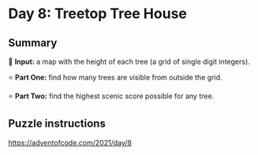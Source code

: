 # Day 8: Treetop Tree House

## Summary

📃 **Input:** a map with the height of each tree (a grid of single digit integers).

⭐ **Part One:** find how many trees are visible from outside the grid.

⭐ **Part Two:** find the highest scenic score possible for any tree.

## Puzzle instructions
https://adventofcode.com/2021/day/8